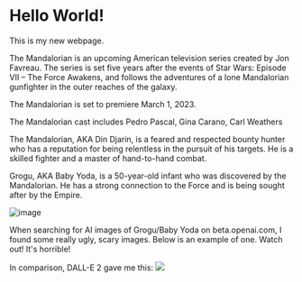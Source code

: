 # Hello World!

This is my new webpage.


The Mandalorian is an upcoming American television series created by Jon Favreau. The series is set five years after the events of Star Wars: Episode VII – The Force Awakens, and follows the adventures of a lone Mandalorian gunfighter in the outer reaches of the galaxy.

The Mandalorian is set to premiere March 1, 2023.

The Mandalorian cast includes Pedro Pascal, Gina Carano, Carl Weathers

The Mandalorian, AKA Din Djarin, is a feared and respected bounty hunter who has a reputation for being relentless in the pursuit of his targets. He is a skilled fighter and a master of hand-to-hand combat.

Grogu, AKA Baby Yoda, is a 50-year-old infant who was discovered by the Mandalorian. He has a strong connection to the Force and is being sought after by the Empire.

![image](https://user-images.githubusercontent.com/116817238/205964042-17c22a37-bab5-4df2-8df6-ba6b02138248.png)

When searching for AI images of Grogu/Baby Yoda on beta.openai.com, I found some really ugly, scary images. Below is an example of one. Watch out! It's horrible!


In comparison, DALL-E 2 gave me this: 
<img src="DALL·E 2022-12-06 11.18.09 - promotional art of baby yoda in space, cute, character art.png">

